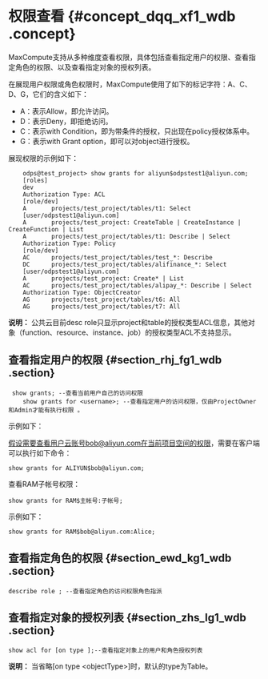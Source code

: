 # 权限查看 {#concept_dqq_xf1_wdb .concept}

MaxCompute支持从多种维度查看权限，具体包括查看指定用户的权限、查看指定角色的权限、以及查看指定对象的授权列表。

在展现用户权限或角色权限时，MaxCompute使用了如下的标记字符：A、C、D、G，它们的含义如下：

-   A：表示Allow，即允许访问。
-   D：表示Deny，即拒绝访问。
-   C：表示with Condition，即为带条件的授权，只出现在policy授权体系中。
-   G：表示with Grant option，即可以对object进行授权。

展现权限的示例如下：

```
    odps@test_project> show grants for aliyun$odpstest1@aliyun.com;
    [roles]
    dev
    Authorization Type: ACL
    [role/dev]
    A       projects/test_project/tables/t1: Select
    [user/odpstest1@aliyun.com]
    A       projects/test_project: CreateTable | CreateInstance | CreateFunction | List
    A       projects/test_project/tables/t1: Describe | Select
    Authorization Type: Policy
    [role/dev]
    AC      projects/test_project/tables/test_*: Describe
    DC      projects/test_project/tables/alifinance_*: Select
    [user/odpstest1@aliyun.com]
    A       projects/test_project: Create* | List
    AC      projects/test_project/tables/alipay_*: Describe | Select
    Authorization Type: ObjectCreator
    AG      projects/test_project/tables/t6: All
    AG      projects/test_project/tables/t7: All
```

**说明：** 公共云目前desc role只显示project和table的授权类型ACL信息，其他对象（function、resource、instance、job）的授权类型ACL不支持显示。

## 查看指定用户的权限 {#section_rhj_fg1_wdb .section}

```
 show grants; --查看当前用户自己的访问权限
    show grants for <username>; --查看指定用户的访问权限，仅由ProjectOwner和Admin才能有执行权限 。

```

示例如下：

假设需要查看用户云账号bob@aliyun.com在当前项目空间的权限，需要在客户端可以执行如下命令：

```
show grants for ALIYUN$bob@aliyun.com;
```

查看RAM子帐号权限：

```
show grants for RAM$主帐号:子帐号;
```

示例如下：

```
show grants for RAM$bob@aliyun.com:Alice;
```

## 查看指定角色的权限 {#section_ewd_kg1_wdb .section}

```
describe role ; --查看指定角色的访问权限角色指派
```

## 查看指定对象的授权列表 {#section_zhs_lg1_wdb .section}

```
show acl for [on type ];--查看指定对象上的用户和角色授权列表
```

**说明：** 当省略\[on type <objectType\>\]时，默认的type为Table。


